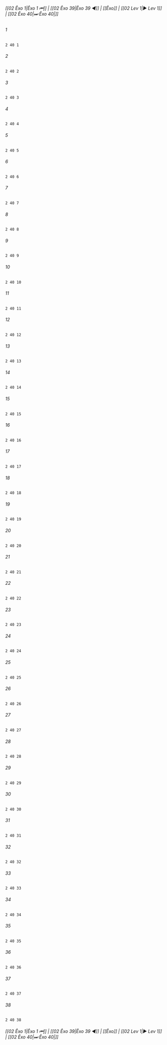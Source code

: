 
###### [[02 Êxo 1|Êxo 1 ⏮]] | [[02 Êxo 39|Êxo 39 ◀]] | [[Êxo]] | [[02 Lev 1|▶ Lev 1]] | [[02 Êxo 40|⏭ Êxo 40|]]

###### 1
``` verse
2 40 1 
```
###### 2
``` verse
2 40 2 
```
###### 3
``` verse
2 40 3 
```
###### 4
``` verse
2 40 4 
```
###### 5
``` verse
2 40 5 
```
###### 6
``` verse
2 40 6 
```
###### 7
``` verse
2 40 7 
```
###### 8
``` verse
2 40 8 
```
###### 9
``` verse
2 40 9 
```
###### 10
``` verse
2 40 10 
```
###### 11
``` verse
2 40 11 
```
###### 12
``` verse
2 40 12 
```
###### 13
``` verse
2 40 13 
```
###### 14
``` verse
2 40 14 
```
###### 15
``` verse
2 40 15 
```
###### 16
``` verse
2 40 16 
```
###### 17
``` verse
2 40 17 
```
###### 18
``` verse
2 40 18 
```
###### 19
``` verse
2 40 19 
```
###### 20
``` verse
2 40 20 
```
###### 21
``` verse
2 40 21 
```
###### 22
``` verse
2 40 22 
```
###### 23
``` verse
2 40 23 
```
###### 24
``` verse
2 40 24 
```
###### 25
``` verse
2 40 25 
```
###### 26
``` verse
2 40 26 
```
###### 27
``` verse
2 40 27 
```
###### 28
``` verse
2 40 28 
```
###### 29
``` verse
2 40 29 
```
###### 30
``` verse
2 40 30 
```
###### 31
``` verse
2 40 31 
```
###### 32
``` verse
2 40 32 
```
###### 33
``` verse
2 40 33 
```
###### 34
``` verse
2 40 34 
```
###### 35
``` verse
2 40 35 
```
###### 36
``` verse
2 40 36 
```
###### 37
``` verse
2 40 37 
```
###### 38
``` verse
2 40 38 
```

###### [[02 Êxo 1|Êxo 1 ⏮]] | [[02 Êxo 39|Êxo 39 ◀]] | [[Êxo]] | [[02 Lev 1|▶ Lev 1]] | [[02 Êxo 40|⏭ Êxo 40|]]

